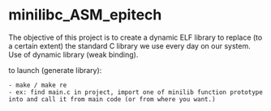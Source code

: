 # minilibc_ASM_epitech

The objective of this project is to create a dynamic ELF library to replace (to a certain extent) the standard
C library we use every day on our system.
Use of dynamic library (weak binding).

to launch (generate library):
    
    - make / make re
    - ex: find main.c in project, import one of minilib function prototype into and call it from main code (or from where you want.)
